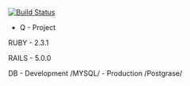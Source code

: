 [![Build Status](https://api.travis-ci.org/Golfer/qops.svg?branch=master)](http://travis-ci.org/Golfer/qops)
 
 * Q - Project  

  RUBY - 2.3.1

  RAILS - 5.0.0

  DB
    - Development /MYSQL/
    - Production /Postgrase/